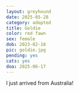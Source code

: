```yaml
---
layout: greyhound
date: 2025-05-28
category: adopted
title: Goldie
color: red fawn
sex: female
dob: 2023-02-18
pic: goldie.jpg
pending: yes
cats: yes
doa: 2025-06-17
---
```

I just arrived from Australia!

